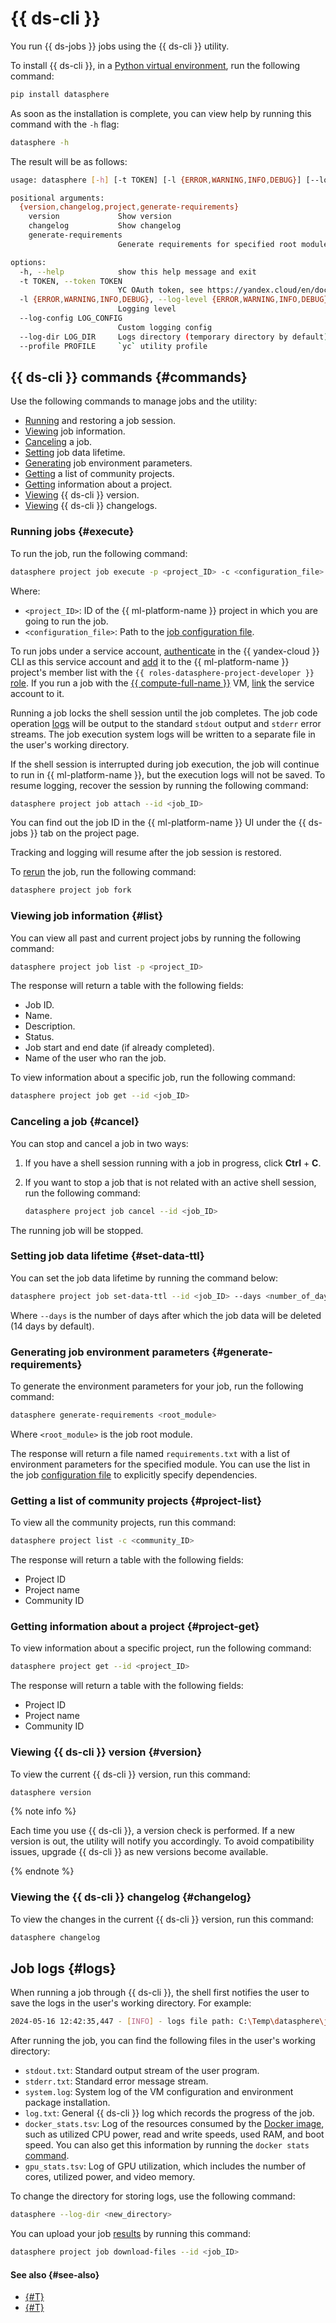 # {{ ds-cli }}

You run {{ ds-jobs }} jobs using the {{ ds-cli }} utility.

To install {{ ds-cli }}, in a [Python virtual environment](https://docs.python.org/3.10/library/venv.html), run the following command:

```python
pip install datasphere
```

As soon as the installation is complete, you can view help by running this command with the `-h` flag:

```bash
datasphere -h
```

The result will be as follows:

```bash
usage: datasphere [-h] [-t TOKEN] [-l {ERROR,WARNING,INFO,DEBUG}] [--log-config LOG_CONFIG] [--log-dir LOG_DIR] [--profile PROFILE] {version,changelog,project,generate-requirements} ...

positional arguments:
  {version,changelog,project,generate-requirements}
    version             Show version
    changelog           Show changelog
    generate-requirements
                        Generate requirements for specified root module(s)

options:
  -h, --help            show this help message and exit
  -t TOKEN, --token TOKEN
                        YC OAuth token, see https://yandex.cloud/en/docs/iam/concepts/authorization/oauth-token
  -l {ERROR,WARNING,INFO,DEBUG}, --log-level {ERROR,WARNING,INFO,DEBUG}
                        Logging level
  --log-config LOG_CONFIG
                        Custom logging config
  --log-dir LOG_DIR     Logs directory (temporary directory by default)
  --profile PROFILE     `yc` utility profile
```

## {{ ds-cli }} commands {#commands}

Use the following commands to manage jobs and the utility:

* [Running](#execute) and restoring a job session.
* [Viewing](#list) job information.
* [Canceling](#cancel) a job.
* [Setting](#set-data-ttl) job data lifetime.
* [Generating](#generate-requirements) job environment parameters.
* [Getting](#projects-list) a list of community projects.
* [Getting](#project-get) information about a project.
* [Viewing](#version) {{ ds-cli }} version.
* [Viewing](#changelog) {{ ds-cli }} changelogs.

### Running jobs {#execute}

To run the job, run the following command:

```bash
datasphere project job execute -p <project_ID> -c <configuration_file>
```

Where:

* `<project_ID>`: ID of the {{ ml-platform-name }} project in which you are going to run the job.
* `<configuration_file>`: Path to the [job configuration file](index.md#config).

To run jobs under a service account, [authenticate](../../../cli/operations/authentication/service-account.md) in the {{ yandex-cloud }} CLI as this service account and [add](../../operations/projects/update.md) it to the {{ ml-platform-name }} project's member list with the `{{ roles-datasphere-project-developer }}` [role](../../security/index.md). If you run a job with the [{{ compute-full-name }}](../../../compute/) VM, [link](../../../compute/operations/vm-connect/auth-inside-vm.md#link-sa-with-instance) the service account to it.

Running a job locks the shell session until the job completes. The job code operation [logs](#logs) will be output to the standard `stdout` output and `stderr` error streams. The job execution system logs will be written to a separate file in the user's working directory.

If the shell session is interrupted during job execution, the job will continue to run in {{ ml-platform-name }}, but the execution logs will not be saved. To resume logging, recover the session by running the following command:

```bash
datasphere project job attach --id <job_ID>
```

You can find out the job ID in the {{ ml-platform-name }} UI under the {{ ds-jobs }} tab on the project page.

Tracking and logging will resume after the job session is restored.

To [rerun](fork.md) the job, run the following command:

```bash
datasphere project job fork
```

### Viewing job information {#list}

You can view all past and current project jobs by running the following command:

```bash
datasphere project job list -p <project_ID>
```

The response will return a table with the following fields:

* Job ID.
* Name.
* Description.
* Status.
* Job start and end date (if already completed).
* Name of the user who ran the job.

To view information about a specific job, run the following command:

```bash
datasphere project job get --id <job_ID>
```

### Canceling a job {#cancel}

You can stop and cancel a job in two ways:

1. If you have a shell session running with a job in progress, click **Ctrl** + **C**.
1. If you want to stop a job that is not related with an active shell session, run the following command:

   ```bash
   datasphere project job cancel --id <job_ID>
   ```

The running job will be stopped.

### Setting job data lifetime {#set-data-ttl}

You can set the job data lifetime by running the command below:

```bash
datasphere project job set-data-ttl --id <job_ID> --days <number_of_days>
```

Where `--days` is the number of days after which the job data will be deleted (14 days by default).

### Generating job environment parameters {#generate-requirements}

To generate the environment parameters for your job, run the following command:

```bash
datasphere generate-requirements <root_module>
```

Where `<root_module>` is the job root module.

The response will return a file named `requirements.txt` with a list of environment parameters for the specified module. You can use the list in the job [configuration file](index.md#config) to explicitly specify dependencies.

### Getting a list of community projects {#project-list}

To view all the community projects, run this command:

```bash
datasphere project list -c <community_ID>
```

The response will return a table with the following fields:

* Project ID
* Project name
* Community ID

### Getting information about a project {#project-get}

To view information about a specific project, run the following command:

```bash
datasphere project get --id <project_ID>
```

The response will return a table with the following fields:

* Project ID
* Project name
* Community ID

### Viewing {{ ds-cli }} version {#version}

To view the current {{ ds-cli }} version, run this command:

```bash
datasphere version
```

{% note info %}

Each time you use {{ ds-cli }}, a version check is performed. If a new version is out, the utility will notify you accordingly. To avoid compatibility issues, upgrade {{ ds-cli }} as new versions become available.

{% endnote %}

### Viewing the {{ ds-cli }} changelog {#changelog}

To view the changes in the current {{ ds-cli }} version, run this command:

```bash
datasphere changelog
```

## Job logs {#logs}

When running a job through {{ ds-cli }}, the shell first notifies the user to save the logs in the user's working directory. For example:

```bash
2024-05-16 12:42:35,447 - [INFO] - logs file path: C:\Temp\datasphere\job_2024-05-16T12-42-35.427056
```

After running the job, you can find the following files in the user's working directory:

* `stdout.txt`: Standard output stream of the user program.
* `stderr.txt`: Standard error message stream.
* `system.log`: System log of the VM configuration and environment package installation.
* `log.txt`: General {{ ds-cli }} log which records the progress of the job.
* `docker_stats.tsv`: Log of the resources consumed by the [Docker image](../docker.md), such as utilized CPU power, read and write speeds, used RAM, and boot speed. You can also get this information by running the `docker stats` [command](https://docs.docker.com/reference/cli/docker/container/stats/).
* `gpu_stats.tsv`: Log of GPU utilization, which includes the number of cores, utilized power, and video memory.

To change the directory for storing logs, use the following command:

```bash
datasphere --log-dir <new_directory>
```

You can upload your job [results](../../operations/projects/use-job-results.md) by running this command:

```bash
datasphere project job download-files --id <job_ID>
```

#### See also {#see-also}

* [{#T}](../../operations/projects/work-with-jobs.md)
* [{#T}](../../operations/projects/use-job-results.md)
